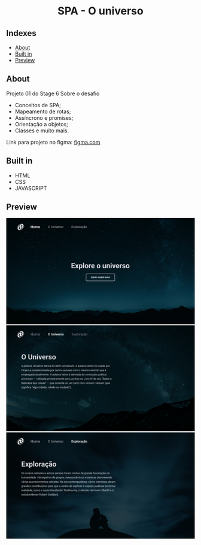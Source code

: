 <h1 align="center">
SPA - O universo
</h1>

## Indexes

- [About](#about)
- [Built in](#built_in)
- [Preview](#preview)
  <br>

## About <a name="about"></a>

Projeto 01 do Stage 6
Sobre o desafio

- Conceitos de SPA;
- Mapeamento de rotas;
- Assíncrono e promises;
- Orientação a objetos;
- Classes e muito mais.

Link para projeto no figma: <a href="https://www.figma.com/file/m8zp3mtxvwyTGQs69nIFM8/%5BDesafios-Explorer%5D-SPA-Universe/duplicate">figma.com</a>
<br>

## Built in <a name="built_in"></a>

- HTML
- CSS
- JAVASCRIPT
  <br>

## Preview <a name = "preview"></a>

<div align="center">
<img src="/nvl6/projeto%201/imgs/Page1.png" alt="Preview"/>
<img src="/nvl6/projeto%201/imgs/Page2.png" alt="Preview"/>
<img src="/nvl6/projeto%201/imgs/Page3.png" alt="Preview"/>
</div>
